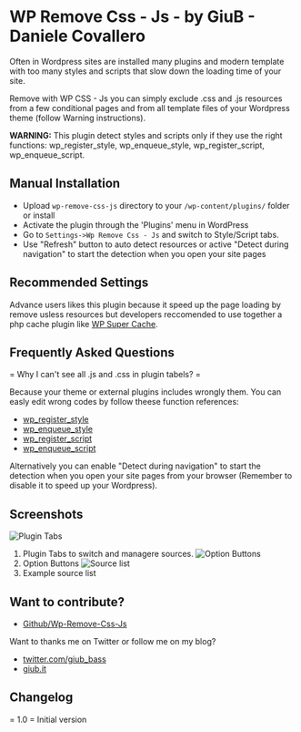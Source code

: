 # WP Remove Css - Js - by GiuB - Daniele Covallero

Often in Wordpress sites are installed many plugins and modern template with too many styles and scripts that slow down the loading time of your site.

Remove with WP CSS - Js you can simply exclude .css and .js resources from a few conditional pages and from all template files of your Wordpress theme (follow Warning instructions).

**WARNING:** This plugin detect styles and scripts only if they use the right functions: wp_register_style, wp_enqueue_style, wp_register_script, wp_enqueue_script.

## Manual Installation

* Upload `wp-remove-css-js` directory to your `/wp-content/plugins/` folder or install
* Activate the plugin through the 'Plugins' menu in WordPress
* Go to `Settings->Wp Remove Css - Js` and switch to Style/Script tabs.
* Use "Refresh" button to auto detect resources or active "Detect during navigation" to start the detection when you open your site pages

## Recommended Settings

Advance users likes this plugin because it speed up the page loading by remove usless resources but developers reccomended to use together a php cache plugin like [WP Super Cache](http://wordpress.org/plugins/wp-super-cache/).

## Frequently Asked Questions

= Why I can't see all .js and .css in plugin tabels? =

Because your theme or external plugins includes wrongly them.
You can easly edit wrong codes by follow theese function references:

* [wp_register_style](http://codex.wordpress.org/Function_Reference/wp_register_style)
* [wp_enqueue_style](http://codex.wordpress.org/Function_Reference/wp_enqueue_style)
* [wp_register_script](http://codex.wordpress.org/Function_Reference/wp_register_script)
* [wp_enqueue_script](http://codex.wordpress.org/Function_Reference/wp_enqueue_script)

Alternatively you can enable "Detect during navigation" to start the detection when you open your site pages from your browser (Remember to disable it to speed up your Wordpress).

## Screenshots

![Plugin Tabs](http://giub.it/wp-content/uploads/2012/06/screenshot-1.jpg)
1. Plugin Tabs to switch and managere sources.
![Option Buttons](http://giub.it/wp-content/uploads/2012/06/screenshot-2.jpg)
2. Option Buttons
![Source list](http://giub.it/wp-content/uploads/2012/06/screenshot-3.jpg)
3. Example source list

## Want to contribute?

* [Github/Wp-Remove-Css-Js](https://github.com/GiuB/WP-Remove-Css-Js)

Want to thanks me on Twitter or follow me on my blog?

* [twitter.com/giub_bass](http://twitter.com/intent/tweet?text=Thanks+%40Giub_bass+to+help+me+speed+up+my+%23Wordpress+with+%23WP-Remove-Css-Js)
* [giub.it](http://giub.it)

## Changelog

= 1.0 =
Initial version